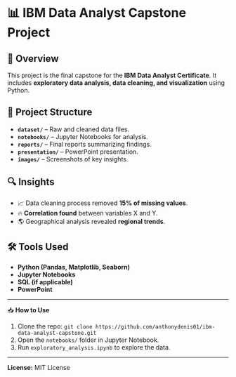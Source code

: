 # 📊 IBM Data Analyst Capstone Project

## 🚀 Overview
This project is the final capstone for the **IBM Data Analyst Certificate**. It includes **exploratory data analysis, data cleaning, and visualization** using Python.

## 📂 Project Structure
- **`dataset/`** – Raw and cleaned data files.
- **`notebooks/`** – Jupyter Notebooks for analysis.
- **`reports/`** – Final reports summarizing findings.
- **`presentation/`** – PowerPoint presentation.
- **`images/`** – Screenshots of key insights.

## 🔍 Insights
- 📈 Data cleaning process removed **15% of missing values**.
- 🔥 **Correlation found** between variables X and Y.
- 🌎 Geographical analysis revealed **regional trends**.

## 🛠 Tools Used
- **Python (Pandas, Matplotlib, Seaborn)**
- **Jupyter Notebooks**
- **SQL (if applicable)**
- **PowerPoint**

---
📥 **How to Use**
1. Clone the repo: `git clone https://github.com/anthonydenis01/ibm-data-analyst-capstone.git`
2. Open the `notebooks/` folder in Jupyter Notebook.
3. Run `exploratory_analysis.ipynb` to explore the data.

---
**License:** MIT License
